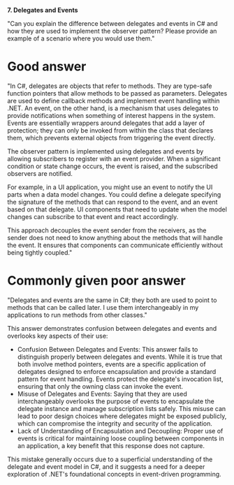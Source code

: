 **7. Delegates and Events**

"Can you explain the difference between delegates and events in C# and how they are used to implement the observer pattern? Please provide an example of a scenario where you would use them."

# Good answer

"In C#, delegates are objects that refer to methods. They are type-safe function pointers that allow methods to be passed as parameters. Delegates are used to define callback methods and implement event handling within .NET. An event, on the other hand, is a mechanism that uses delegates to provide notifications when something of interest happens in the system. Events are essentially wrappers around delegates that add a layer of protection; they can only be invoked from within the class that declares them, which prevents external objects from triggering the event directly.

The observer pattern is implemented using delegates and events by allowing subscribers to register with an event provider. When a significant condition or state change occurs, the event is raised, and the subscribed observers are notified.

For example, in a UI application, you might use an event to notify the UI parts when a data model changes. You could define a delegate specifying the signature of the methods that can respond to the event, and an event based on that delegate. UI components that need to update when the model changes can subscribe to that event and react accordingly.

This approach decouples the event sender from the receivers, as the sender does not need to know anything about the methods that will handle the event. It ensures that components can communicate efficiently without being tightly coupled."

# Commonly given poor answer

"Delegates and events are the same in C#; they both are used to point to methods that can be called later. I use them interchangeably in my applications to run methods from other classes."

This answer demonstrates confusion between delegates and events and overlooks key aspects of their use:
- Confusion Between Delegates and Events: This answer fails to distinguish properly between delegates and events. While it is true that both involve method pointers, events are a specific application of delegates designed to enforce encapsulation and provide a standard pattern for event handling. Events protect the delegate's invocation list, ensuring that only the owning class can invoke the event.
- Misuse of Delegates and Events: Saying that they are used interchangeably overlooks the purpose of events to encapsulate the delegate instance and manage subscription lists safely. This misuse can lead to poor design choices where delegates might be exposed publicly, which can compromise the integrity and security of the application.
- Lack of Understanding of Encapsulation and Decoupling: Proper use of events is critical for maintaining loose coupling between components in an application, a key benefit that this response does not capture.

This mistake generally occurs due to a superficial understanding of the delegate and event model in C#, and it suggests a need for a deeper exploration of .NET's foundational concepts in event-driven programming.

